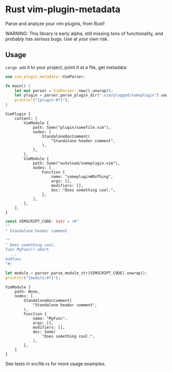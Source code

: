 # Rust vim-plugin-metadata

Parse and analyze your vim plugins, from Rust!

WARNING: This library is early alpha, still missing tons of functionality, and probably has serious
bugs. Use at your own risk.

## Usage

`cargo add` it to your project, point it at a file, get metadata:

```rust
use vim_plugin_metadata::VimParser;

fn main() {
    let mut parser = VimParser::new().unwrap();
    let plugin = parser.parse_plugin_dir(".vim/plugged/someplugin").unwrap();
    println!("{plugin:#?}");
}
```
```
VimPlugin {
    content: [
        VimModule {
            path: Some("plugin/somefile.vim"),
            nodes: [
                StandaloneDocComment( 
                    "Standalone header comment",
                ),
            ],
        },
        VimModule {
            path: Some("autoload/someplugin.vim"),
            nodes: [
                Function {
                    name: "someplugin#DoThing",
                    args: [],
                    modifiers: [],
                    doc: "Does something cool.",
                },
            ],
        },
    ],
}
```

```rust
const VIMSCRIPT_CODE: &str = r#"
""
" Standalone header comment

""
" Does something cool.
func MyFunc() abort
  ...
endfunc
"#;

let module = parser.parse_module_str(VIMSCRIPT_CODE).unwrap();
println!("{module:#?}");
```
```
VimModule {
    path: None,
    nodes: [
        StandaloneDocComment(
            "Standalone header comment",
        ),
        Function {
            name: "MyFunc",
            args: [],
            modifiers: [],
            doc: Some(
                "Does something cool.",
            ),
        },
    ]
}
```

See tests in src/lib.rs for more usage examples.
